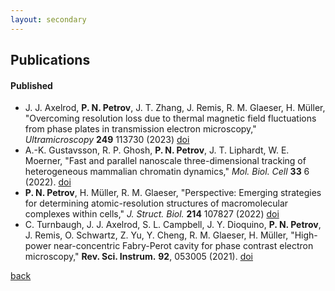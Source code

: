 ```yaml
---
layout: secondary
---
```


## Publications

#### Published

* J. J. Axelrod, **P. N. Petrov**, J. T. Zhang, J. Remis, R. M. Glaeser, H. Müller, "Overcoming resolution loss due to thermal magnetic field fluctuations from phase plates in transmission electron microscopy," _Ultramicroscopy_ **249** 113730 (2023) [doi](https://doi.org/10.1101/2023.02.12.528160)
* A.-K. Gustavsson, R. P. Ghosh, **P. N. Petrov**, J. T. Liphardt, W. E. Moerner, "Fast and parallel nanoscale three-dimensional tracking of heterogeneous mammalian chromatin dynamics," _Mol. Biol. Cell_ **33** 6 (2022). [doi](https://doi.org/10.1091/mbc.E21-10-0514)
* **P. N. Petrov**, H. Müller, R. M. Glaeser, "Perspective: Emerging strategies for determining atomic-resolution structures of macromolecular complexes within cells," _J. Struct. Biol._ **214** 107827 (2022) [doi](https://doi.org/10.1016/j.jsb.2021.107827)
* C. Turnbaugh, J. J. Axelrod, S. L. Campbell, J. Y. Dioquino, **P. N. Petrov**, J. Remis, O. Schwartz, Z. Yu, Y. Cheng, R. M. Glaeser, H. Müller, "High-power near-concentric Fabry-Perot cavity for phase contrast electron microscopy," __Rev. Sci. Instrum.__ **92**, 053005 (2021). [doi](https://doi.org/10.1063/5.0045496)


<!---
$\cdot$ \textbf{Selected as Editor's pick}
\item \textbf{P. N. Petrov}, W. E. Moerner, ``Addressing systematic errors in axial distance measurements in single-emitter localization microscopy," \emph{Opt. Express} \textbf{28}(13), 18616-18632 (2020). [\href{https://doi.org/10.1364/OE.391496}{doi}]
\item H. W. Bennett, A.-K. Gustavsson, C. A. Bayas, \textbf{P. N. Petrov}, N. Mooney, W. E. Moerner, P. K. Jackson, ``Novel fibrillar structure in the inversin compartment of primary cilia revealed by 3D single-molecule super-resolution microscopy," \emph{Mol. Biol. Cell}, \textbf{31}(7), 619-639 (2020). [\href{https://doi.org/10.1091/mbc.E19-09-0499}{doi}] \\
$\cdot$ \textbf{Selected as a Highlight from MBoC}
\item L. M{\"o}ckl, A. R. Roy, \textbf{P. N. Petrov}, W. E. Moerner,``BGnet: Accurate and rapid background estimation in single-molecule localization microscopy with deep neural nets," \emph{Proc. Natl. Acad. Sci. U.S.A.}, \textbf{117}(1), 60-67 (2020). [\href{https://doi.org/10.1073/pnas.1916219117}{doi}]
\item L. M{\"o}ckl, \textbf{P. N. Petrov}, W. E. Moerner, ``Accurate phase retrieval of complex 3D point spread functions with deep residual neural networks," \emph{Appl. Phys. Lett.}, \textbf{115}, 251106 (2019). [\href{https://doi.org/10.1063/1.5125252}{doi}]\\
$\cdot$ \textbf{Selected as Editor's pick}
\item A.-K. Gustavsson, \textbf{P. N. Petrov}, W. E. Moerner, ``Light sheet approaches for improved precision in 3D localization-based super-resolution imaging in mammalian cells," \emph{Opt. Express}, \textbf{26}(10), 13122-13147 (2018). [\href{https://doi.org/10.1364/OE.26.013122}{doi}]
\item A.-K. Gustavsson, \textbf{P. N. Petrov}, M. Y. Lee, Y. Shechtman, W. E. Moerner, ``3D single-molecule super-resolution microsocopy with a tilted light sheet," \emph{Nat. Commun.}, \textbf{9}, 123 (2018). [\href{https://doi.org/10.1038/s41467-017-02563-4}{doi}]\\
$\cdot$ Featured in Research Highlights, Methods in Brief, \emph{Nat. Methods}, \textbf{15}(3), 163 (2018). [\href{https://doi.org/10.1038/nmeth.4614}{doi}]\\
$\cdot$ Featured in Stanford News, 22 February, 2018 [\href{https://news.stanford.edu/2018/02/22/seeing-nanoscale-details-mammalian-cells/}{url}]
\item Y. Shechtman, A.-K. Gustavsson, \textbf{P. N. Petrov}, E. Dultz, M. Y. Lee, K. Weis, W. E. Moerner, ``Observation of live chromatin dynamics in cells via 3D localization microscopy using Tetrapod point spread functions," \emph{Biomed. Opt. Express}, \textbf{8}(12), 5735-5748 (2017). [\href{https://doi.org/10.1364/BOE.8.005735}{doi}]
\item \textbf{P. N. Petrov}, Y. Shechtman, W. E. Moerner, ``Measurement-based estimation of global pupil functions in 3D localization microscopy," \emph{Opt. Express}, \textbf{25}(7), 7945-7959 (2017). [\href{http://doi.org/10.1364/oe.25.007945}{doi}]
\item M. P. Backlund, A. Arbabi, \textbf{P. N. Petrov}, E. Arbabi, A. Faraon, W. E. Moerner, ``Removing orientation-induced localization biases in single-molecule microscopy using a broadband metasurface mask," \emph{Nat. Photonics}, \textbf{10}(7), 459-462 (2016). [\href{http://doi.org/10.1038/nphoton.2016.93}{doi}]
\item A. Fu, H. Gao, \textbf{P. N. Petrov}, P. Yang, ``Widely Tuneable Distributed Bragg Reflectors Integrated into Nanowire Waveguides," \emph{Nano Lett.}, \textbf{15}(10), 6909-6913 (2015). [\href{http://doi.org/10.1021/acs.nanolett.5b02839}{doi}]
\end{etaremune}
-->





[back](./)

